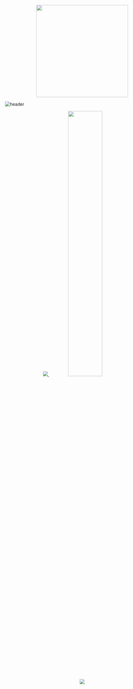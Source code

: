   <p align = center> <img width="300" src="https://user-images.githubusercontent.com/101302590/230782588-f48b9b76-b49d-4f9d-819f-1585a7904940.gif" /> </p>  

![header](https://capsule-render.vercel.app/api?type=transparent&text=&height=40&fontSize=60&desc=Welcome%20To%20kimmin1kk%20Github&descAlignY=75&descAlign=60&fontColor=d6ace6)

<div align="center">

  <a href="s">
  <img src="https://github-readme-stats.vercel.app/api/top-langs/?username=kimmin1kk&exclude_repo=dkssud8150.github.io&layout=compact&theme=tokyonight" />
</a>
<a href="s">
  <img src="https://github-readme-stats.vercel.app/api?username=kimmin1kk&theme=tokyonight&show_icons=true" width="47%" />
</a>

![](https://github-profile-summary-cards.vercel.app/api/cards/profile-details?username=kimmin1kk&theme=tokyonight)

  
  

  



</div>
